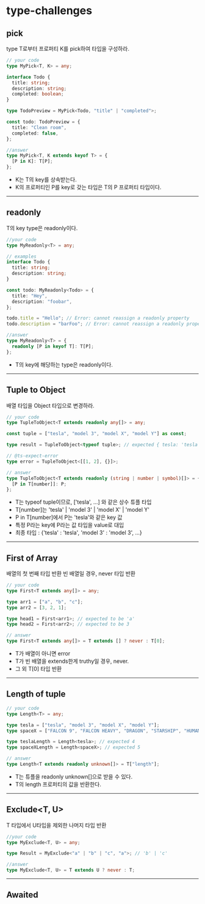 # type-challenges

## pick

type T로부터 프로퍼티 K를 pick하여 타입을 구성하라.

```typescript
// your code
type MyPick<T, K> = any;

interface Todo {
  title: string;
  description: string;
  completed: boolean;
}

type TodoPreview = MyPick<Todo, "title" | "completed">;

const todo: TodoPreview = {
  title: "Clean room",
  completed: false,
};
```

```typescript
//answer
type MyPick<T, K extends keyof T> = {
  [P in K]: T[P];
};
```

- K는 T의 key를 상속받는다.
- K의 프로퍼티인 P를 key로 갖는 타입은 T의 P 프로퍼티 타입이다.

---

## readonly

T의 key type은 readonly이다.

```typescript
//your code
type MyReadonly<T> = any;

// examples
interface Todo {
  title: string;
  description: string;
}

const todo: MyReadonly<Todo> = {
  title: "Hey",
  description: "foobar",
};

todo.title = "Hello"; // Error: cannot reassign a readonly property
todo.description = "barFoo"; // Error: cannot reassign a readonly property
```

```typescript
//answer
type MyReadonly<T> = {
  readonly [P in keyof T]: T[P];
};
```

- T의 key에 해당하는 type은 readonly이다.

---

## Tuple to Object

배열 타입을 Object 타입으로 변경하라.

```typescript
// your code
type TupleToObject<T extends readonly any[]> = any;

const tuple = ["tesla", "model 3", "model X", "model Y"] as const;

type result = TupleToObject<typeof tuple>; // expected { tesla: 'tesla', 'model 3': 'model 3', 'model X': 'model X', 'model Y': 'model Y'}

// @ts-expect-error
type error = TupleToObject<[[1, 2], {}]>;
```

```typescript
// answer
type TupleToObject<T extends readonly (string | number | symbol)[]> = {
  [P in T[number]]: P;
};
```

- T는 typeof tuple이므로, ['tesla', ...] 와 같은 상수 튜플 타입
- T[number]는 'tesla' | 'model 3' | 'model X' | 'model Y'
- P in T[number]에서 P는 'tesla'와 같은 key 값
- 특정 P라는 key에 P라는 값 타입을 value로 대입
- 최종 타입 : {'tesla' : 'tesla', 'model 3' : 'model 3', ...}

---

## First of Array

배열의 첫 번째 타입 반환
빈 배열일 경우, never 타입 반환

```typescript
// your code
type First<T extends any[]> = any;

type arr1 = ["a", "b", "c"];
type arr2 = [3, 2, 1];

type head1 = First<arr1>; // expected to be 'a'
type head2 = First<arr2>; // expected to be 3
```

```typescript
// answer
type First<T extends any[]> = T extends [] ? never : T[0];
```

- T가 배열이 아니면 error
- T가 빈 배열을 extends한게 truthy일 경우, never.
- 그 외 T[0] 타입 반환

---

## Length of tuple

```typescript
// your code
type Length<T> = any;

type tesla = ["tesla", "model 3", "model X", "model Y"];
type spaceX = ["FALCON 9", "FALCON HEAVY", "DRAGON", "STARSHIP", "HUMAN SPACEFLIGHT"];

type teslaLength = Length<tesla>; // expected 4
type spaceXLength = Length<spaceX>; // expected 5
```

```typescript
// answer
type Length<T extends readonly unknown[]> = T["length"];
```

- T는 튜플을 readonly unknown[]으로 받을 수 있다.
- T의 length 프로퍼티의 값을 반환한다.

---

## Exclude<T, U>

T 타입에서 U타입을 제외한 나머지 타입 반환

```typescript
//your code
type MyExclude<T, U> = any;

type Result = MyExclude<"a" | "b" | "c", "a">; // 'b' | 'c'
```

```typescript
//answer
type MyExclude<T, U> = T extends U ? never : T;
```

---

## Awaited

